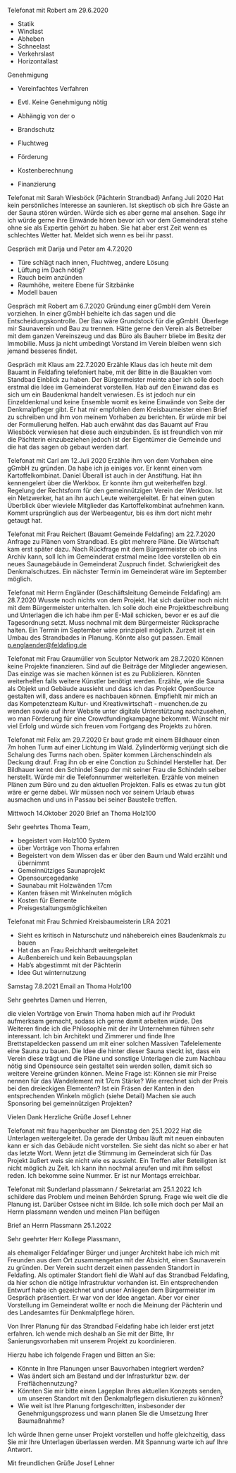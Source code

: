 Telefonat mit Robert am 29.6.2020
- Statik
- Windlast
- Abheben
- Schneelast 
- Verkehrslast
- Horizontallast

Genehmigung
- Vereinfachtes Verfahren 
- Evtl. Keine Genehmigung nötig
- Abhängig von der o

- Brandschutz
- Fluchtweg
- Förderung 
- Kostenberechnung 
- Finanzierung 

Telefonat mit Sarah Wiesböck (Pächterin Strandbad) Anfang Juli 2020
Hat kein persönliches Interesse an saunieren. Ist skeptisch ob sich ihre Gäste an der Sauna stören würden. Würde sich es aber gerne mal ansehen. Sage ihr ich würde gerne ihre Einwände hören bevor ich vor dem Gemeinderat stehe ohne sie als Expertin gehört zu haben. Sie hat aber erst Zeit wenn es schlechtes Wetter hat. Meldet sich wenn es bei ihr passt.

Gespräch mit Darija und Peter am 4.7.2020
- Türe schlägt nach innen, Fluchtweg, andere Lösung
- Lüftung im Dach nötig?
- Rauch beim anzünden
- Raumhöhe, weitere Ebene für Sitzbänke
- Modell bauen

Gespräch mit Robert am 6.7.2020
Gründung einer gGmbH dem Verein vorziehen. In einer gGmbH behielte ich das sagen und die Entscheidungskontrolle. Der Bau wäre Grundstock für die gGmbH. Überlege mir Saunaverein und Bau zu trennen. Hätte gerne den Verein als Betreiber mit dem ganzen Vereinszeug und das Büro als Bauherr bliebe im Besitz der Immobilie. Muss ja nicht umbedingt Vorstand im Verein bleiben wenn sich jemand besseres findet.

Gespräch mit Klaus am 22.7.2020
Erzähle Klaus das ich heute mit dem Bauamt in Feldafing telefoniert habe, mit der Bitte in die Bauakten vom Standbad Einblick zu haben. Der Bürgermeister meinte aber ich solle doch erstmal die Idee im Gemeinderat vorstellen. Hab auf den Einwand das es sich um ein Baudenkmal handelt verwiesen. Es ist jedoch nur ein Einzeldenkmal und keine Ensemble womit es keine Einwände von Seite der Denkmalpfleger gibt. Er hat mir empfohlen dem Kreisbaumeister einen Brief zu schreiben und ihm von meinem Vorhaben zu berichten. Er würde mir bei der Formulierung helfen. Hab auch erwähnt das das Bauamt auf Frau Wiesböck verwiesen hat diese auch einzubinden. Es ist freundlich von mir die Pächterin einzubeziehen jedoch ist der Eigentümer die Gemeinde und die hat das sagen ob gebaut werden darf.

Telefonat mit Carl am 12.Juli 2020
Erzähle ihm von dem Vorhaben eine gGmbH zu gründen. Da habe ich ja einiges vor. Er kennt einen vom Kartoffelkombinat. Daniel Überall ist auch in der Anstiftung. 
Hat ihn kennengelert über die Werkbox. Er konnte ihm gut weiterhelfen bzgl. Regelung der Rechtsform für den gemeinnützigen Verein der Werkbox. Ist ein Netzwerker, hat an ihn auch Leute weitergeleitet.
Er hat einen guten Überblick über wieviele Mitglieder das Kartoffelkombinat aufnehmen kann. Kommt ursprünglich aus der Werbeagentur, bis es ihm dort nicht mehr getaugt hat.

Telefonat mit Frau Reichert (Bauamt Gemeinde Feldafing) am 22.7.2020
Anfrage zu Plänen vom Strandbad. Es gibt mehrere Pläne. Die Wirtschaft kam erst später dazu. Nach Rückfrage mit dem Bürgermeister ob ich ins Archiv kann, soll Ich im Gemeinderat erstmal meine Idee vorstellen ob ein neues Saunagebäude in Gemeinderat Zuspruch findet. Schwierigkeit des Denkmalschutzes. Ein nächster Termin im Gemeinderat wäre im September möglich.

Telefonat mit Herrn Engländer (Geschäftsleitung Gemeinde Feldafing) am 28.7.2020
Wusste noch nichts von dem Projekt. Hat sich darüber noch nicht mit dem Bürgermeister unterhalten. Ich solle doch eine Projektbeschreibung und Unterlagen die ich habe ihm per E-Mail schicken, bevor er es auf die Tagesordnung setzt. Muss nochmal mit dem Bürgermeister Rücksprache halten. Ein Termin im September wäre prinzipiell möglich. Zurzeit ist ein Umbau des Strandbades in Planung. Könnte also gut passen. Email p.englaender@feldafing.de

Telefonat mit Frau Graumüller von Sculptor Network am 28.7.2020
Können keine Projekte finanzieren. Sind auf die Beiträge der Mitglieder angewiesen. Das einzige was sie machen können ist es zu Publizieren. Könnten weiterhelfen falls weitere Künstler benötigt werden. Erzähle, wie die Sauna als Objekt und Gebäude aussieht und dass ich das Projekt OpenSource gestalten will, dass andere es nachbauen können. Empfiehlt mir mich an das Kompetenzteam Kultur- und Kreativwirtschaft - muenchen.de zu wenden sowie auf ihrer Website unter digitale Unterstützung nachzusehen, wo man Förderung für eine Crowdfundingkampagne bekommt. 
Wünscht mir viel Erfolg und würde sich freuen vom Fortgang des Projekts zu hören.

Telefonat mit Felix am 29.7.2020
Er baut grade mit einem Bildhauer einen 7m hohen Turm auf einer Lichtung im Wald. Zylinderförmig verjüngt sich die Schalung des Turms nach oben. Später kommen Lärchenschindeln als Deckung drauf. Frag ihn ob er eine Conction zu Schindel Hersteller hat. Der Bildhauer kennt den Schindel Sepp der mit seiner Frau die Schindeln selber herstellt. Würde mir die Telefonnummer weiterleiten. Erzähle von meinen Plänen zum Büro und zu den aktuellen Projekten. Falls es etwas zu tun gibt wäre er gerne dabei. Wir müssen noch vor seinem Urlaub etwas ausmachen und uns in Passau bei seiner Baustelle treffen.

Mittwoch 14.Oktober 2020
Brief an Thoma Holz100

Sehr geehrtes Thoma Team,

- begeistert vom Holz100 System
- über Vorträge von Thoma erfahren
- Begeistert von dem Wissen das er über den Baum und Wald erzählt und übernimmt
- Gemeinnütziges Saunaprojekt
- Opensourcegedanke
- Saunabau mit Holzwänden 17cm
- Kanten fräsen mit Winkelnuten möglich
- Kosten für Elemente
- Preisgestaltungsmöglichkeiten


Telefonat mit Frau Schmied Kreisbaumeisterin LRA 2021
- Sieht es kritisch in Naturschutz und nähebereich eines Baudenkmals zu bauen
- Hat das an Frau Reichhardt weitergeleitet
- Außenbereich und kein Bebauungsplan 
- Hab’s abgestimmt mit der Pächterin 
- Idee Gut winternutzung 


Samstag 7.8.2021
Email an Thoma Holz100

Sehr geehrtes Damen und Herren,

die vielen Vorträge von Erwin Thoma haben mich auf ihr Produkt aufmerksam gemacht, sodass ich gerne damit arbeiten würde. Des Weiteren finde ich die Philosophie mit der ihr Unternehmen führen sehr interessant.
Ich bin Architekt und Zimmerer und finde Ihre Brettstapeldecken passend um mit einer solchen Massiven Tafelelemente eine Sauna zu bauen. Die Idee die hinter dieser Sauna steckt ist, dass ein Verein diese trägt und die Pläne und sonstige Unterlagen die zum Nachbau nötig sind Opensource sein gestaltet sein werden sollen, damit sich so weitere Vereine gründen können.
Meine Frage ist:
Können sie mir Preise nennen für das Wandelement mit 17cm Stärke? 
Wie errechnet sich der Preis bei den dreieckigen Elementen?
Ist ein Fräsen der Kanten in den entsprechenden Winkeln möglich (siehe Detail)
Machen sie auch Sponsoring bei gemeinnützigen Projekten?

Vielen Dank
Herzliche Grüße
Josef Lehner


Telefonat mit frau hagenbucher am Dienstag den 25.1.2022
Hat die Unterlagen weitergeleitet. Da gerade der Umbau läuft mit neuen einbauten kann er sich das Gebäude nicht vorstellen. Sie sieht das nicht so aber er hat das letzte Wort. Wenn jetzt die Stimmung im Gemeinderat sich für Das Projekt äußert weis sie nicht wie es aussieht. Ein Treffen aller Beteiligten ist nicht möglich zu Zeit. Ich kann ihn nochmal anrufen und mit ihm selbst reden. Ich bekomme seine Nummer. Er ist nur Montags erreichbar.

Telefonat mit Sunderland plassmann / Sekretariat am 25.1.2022
Ich schildere das Problem und meinen Behörden Sprung. Frage wie weit die die Planung ist. Darüber Ostsee nicht im Bilde. Ich solle mich doch per Mail an Herrn plassmann wenden und meinen Plan beifügen

Brief an Herrn Plassmann 25.1.2022

Sehr geehrter Herr Kollege Plassmann,

als ehemaliger Feldafinger Bürger und junger Architekt habe ich mich mit Freunden aus dem Ort zusammengetan mit der Absicht, einen Saunaverein zu gründen. 
Der Verein sucht derzeit einen passenden Standort in Feldafing. Als optimaler Standort fiehl die Wahl auf das Strandbad Feldafing, da hier schon die nötige Infrastruktur vorhanden ist. 
Ein entsprechenden Entwurf habe ich gezeichnet und unser Anliegen dem Bürgermeister im Gespräch präsentiert. Er war von der Idee angetan. Aber vor einer Vorstellung im Gemeinderat wollte er noch die Meinung der Pächterin und des Landesamtes für Denkmalpflege hören. 

Von Ihrer Planung für das  Strandbad Feldafing habe ich leider erst jetzt erfahren. Ich wende mich deshalb an Sie mit der Bitte, Ihr Sanierungsvorhaben mit unserem Projekt zu koordinieren. 

Hierzu habe ich folgende Fragen und Bitten an Sie:
- Könnte in Ihre Planungen unser Bauvorhaben integriert werden? 
- Was ändert sich am Bestand und der Infrasturktur bzw. der Freiflächennutzung?
- Könnten Sie mir bitte einen Lageplan Ihres aktuellen Konzepts senden, um unseren Standort mit den Denkmalpflegern diskutieren zu können?
- Wie weit ist Ihre Planung fortgeschritten, insbesonder der Genehmigungsprozess und wann planen Sie die Umsetzung Ihrer Baumaßnahme?

Ich würde Ihnen gerne unser Projekt vorstellen und hoffe gleichzeitig, dass Sie mir Ihre Unterlagen überlassen werden. 
Mit Spannung warte ich auf Ihre Antwort.


Mit freundlichen Grüße
Josef Lehner
